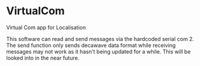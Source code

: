 # VirtualCom
Virtual Com app for Localisation

This software can read and send messages via the hardcoded serial com 2. The send function only sends decawave data format while receiving
messages may not work as it hasn't being updated for a while. This will be looked into in the near future.

